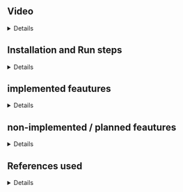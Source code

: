 ## Video
<details>
[![Click to Watch Video]]( https://youtu.be/HPX3IAwvF38)
</details>

## Installation and Run steps
<details>
<h3>In  the client directory</h3>
USE <h3>npm install</h3> all the dependency packages will be installed
Use command <h3>npm run start</h3>

open <a href='#'>http://localhost:3000</a> in your local machine

<h3>In the Server directory</h3>
using <h4>npm install</h4> all the dependency npm packages will be installed
using command <h3>npx nodemon</h3> will start the server</details>

## implemented feautures
<details>
  <ul>
    <li>Authentication and authorisation</li>
    <li>Drop-minor Service</li>
    <li>One approval flow</li>
  </ul>
</details>

## non-implemented / planned feautures
<details>
  <ul>
    <li>Did not implemented for multiple services</li>
  </ul>
</details>

## References used
<details>
  <ul>
    <li><a href="https://www.npmjs.com/package/jsonwebtoken"></a></li>
  </ul>
</details>

